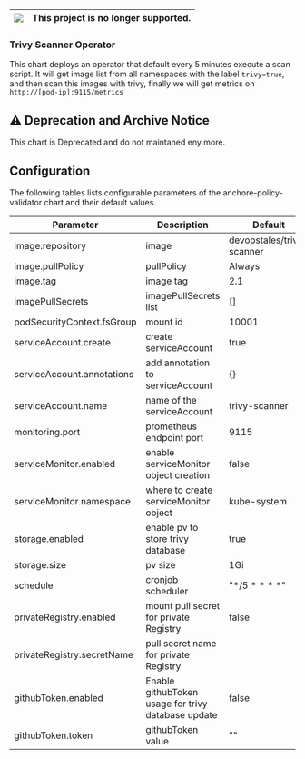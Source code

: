 |![](https://upload.wikimedia.org/wikipedia/commons/thumb/1/17/Warning.svg/156px-Warning.svg.png) | This project is no longer supported.
|---|---|

### Trivy Scanner Operator

This chart deploys an operator that default every 5 minutes execute a scan script. It will get image list from all namespaces with the label `trivy=true`, and then scan this images with trivy, finally we will get metrics on `http://[pod-ip]:9115/metrics`

## :warning: Deprecation and Archive Notice

This chart is Deprecated and do not maintaned eny more.

## Configuration

The following tables lists configurable parameters of the anchore-policy-validator chart and their default values.

|               Parameter             |                Description                  |                  Default                 |
| ----------------------------------- | ------------------------------------------- | -----------------------------------------|
| image.repository                    | image | devopstales/trivy-scanner |
| image.pullPolicy                    | pullPolicy | Always |
| image.tag                           | image tag | 2.1 |
| imagePullSecrets                    | imagePullSecrets list | [] |
| podSecurityContext.fsGroup          | mount id | 10001 |
| serviceAccount.create               | create serviceAccount | true |
| serviceAccount.annotations          | add annotation to serviceAccount | {} |
| serviceAccount.name                 | name of the serviceAccount | trivy-scanner |
| monitoring.port                     | prometheus endpoint port | 9115 |
| serviceMonitor.enabled              | enable serviceMonitor object creation | false |
| serviceMonitor.namespace            | where to create serviceMonitor object | kube-system |
| storage.enabled                     | enable pv to store trivy database | true |
| storage.size                        | pv size | 1Gi |
| schedule                            | cronjob scheduler | "*/5 * * * *" |
| privateRegistry.enabled             | mount pull secret for private Registry | false |
| privateRegistry.secretName          | pull secret name for private Registry |
| githubToken.enabled                 | Enable githubToken usage for trivy database update | false |
| githubToken.token                   | githubToken value | "" |
